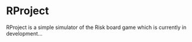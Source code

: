 # RProject
RProject is a simple simulator of the Risk board game which is currently in development...
